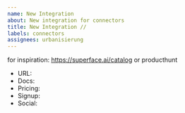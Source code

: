 ```yaml
---
name: New Integration
about: New integration for connectors
title: New Integration //
labels: connectors
assignees: urbanisierung
---
```


for inspiration: https://superface.ai/catalog or producthunt

- URL:
- Docs:
- Pricing:
- Signup:
- Social:

